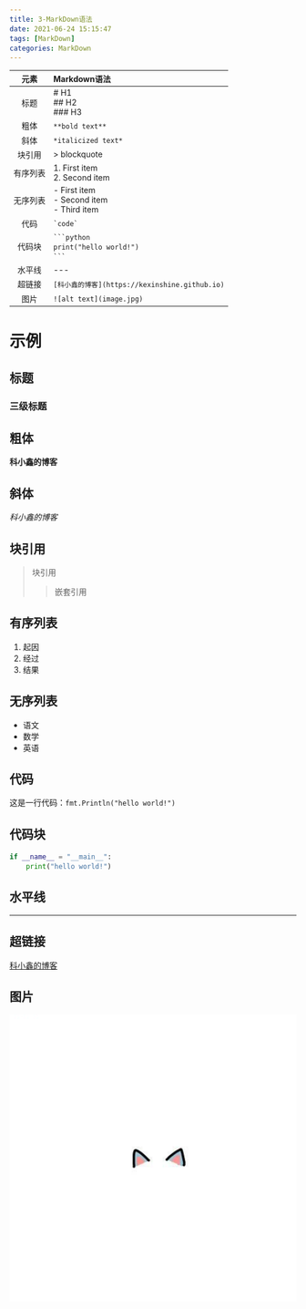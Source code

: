 ```yaml
---
title: 3-MarkDown语法
date: 2021-06-24 15:15:47
tags: [MarkDown]
categories: MarkDown
---
```

<!--d
| 元素 | Markdown语法 |
| :---: | :---: |
| 标题 | # H1<br>## H2<br>### H3 |
| 粗体 | **bold text** |
| 斜体 | *italicized text* |
| 块引用 | > blockquote |
| 有序列表 | 1. First item<br>2. Second item<br>3. Third item |
| 无序列表 | - First item<br>- Second item<br>- Third item |
| 代码 | `code` |
| 代码块 | ```python<br>print("hello world!)<br>``` |
| 水平线 | --- |
| 超链接 | [title](https://www.example.com) |
| 图片 | ![alt text](image.jpg) |
-->
| 元素 | Markdown语法 |
| :---: | :--- |
| 标题 | # H1<br>## H2<br>### H3 |
| 粗体 | ``**bold text**`` |
| 斜体 | ``*italicized text*`` |
| 块引用 | > blockquote |
| 有序列表 | 1. First item<br>2. Second item |
| 无序列表 | - First item<br>- Second item<br>- Third item |
| 代码 | `` `code` `` | 这是一句代码 `fmt.Println("hello world!")` |
| 代码块 | `` ```python ``<br>``print("hello world!")``<br>`` ``` `` |
| 水平线 | --- |
| 超链接 | `` [科小鑫的博客](https://kexinshine.github.io) `` |
| 图片 | `` ![alt text](image.jpg) `` |
<!--more-->
# 示例

## 标题
### 三级标题

## 粗体
**科小鑫的博客**

## 斜体
*科小鑫的博客*

## 块引用
> 块引用
>> 嵌套引用

## 有序列表 
1. 起因
2. 经过
3. 结果

## 无序列表
- 语文
- 数学
- 英语

## 代码 
这是一行代码：`fmt.Println("hello world!")`

## 代码块
```python
if __name__ = "__main__":
    print("hello world!")
```

## 水平线
--------------

## 超链接
[科小鑫的博客](https://kexinshine.github.io)

## 图片
![](/images/favicon.ico "科小鑫的头像") 


